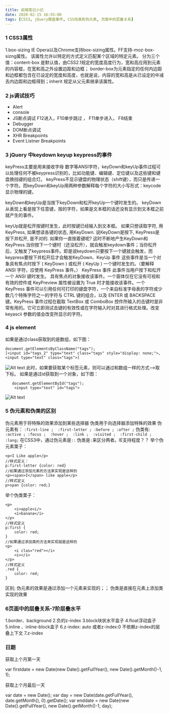```yaml
---
title: 前端笔记小记
date: 2020-02-15 16:55:00
tags: [CSS3, jQuery键盘事件, CSS伪类和伪元素, 页面中的层叠关系]
---
```

### 1 CSS3属性
1.box-sizing
 IE  Opera以及Chrome支持box-sizing属性。FF支持-moz-box-sizng属性。
该属性允许以特定的方式定义匹配某个区域的特定元素。
分为三个值：content-box 是默认值，由CSS2.1规定的宽度高度行为，宽和高应用到元素的内容框，在宽和高之外设置边距和边框； border-box为元素指定的任何内边距和边框都包含在已设定的宽度和高度，也就是说，内容的宽和高是从已设定的中减去内边距和边框得到；inherit 规定从父元素继承该属性。
 <!--more-->

### 2 js调试技巧

- Alert
- console
- JS断点调试  F12进入，F10单步跳过 ， F11单步进入， F8结束
- Debugger
- DOM断点调试
- XHR Breakpoints
- Event Listner Breakpoints

### 3 jQuery 中keydown keyup keypress的事件

keyPress主要是用来接收字母 数字等ANSI字符，keyDown和keyUp事件过程可以处理任何不被keypress识别的，比如功能键、编辑键、定位键以及这些键和键盘换挡键的组合灯。
keyPress不显示键盘的物理状态（shift键），而只是传递一个字符。而keyDown和keyUp用两种参数解释每个字符的大小写形式：keycode 显示物理的键。

keyDown和keyUp是当按下keyDown和松开keyUp一个键时发生的。
keyDown从表现上看是按下任意键，按的字符，如果是文本框的话还没有显示到文本框之前就产生的事件。

keyUp就是松开按键时发生，此时按键已经输入到文本框。
如果只想读取字符, 用KeyPress, 如果想读各键的状态, 用KeyDown. 说KeyDown是按下, KeyPress是按下并松开, 是不对的. 如果你一直按着键呢? 这时不断地产生KeyDown和KeyPress.当你按下一个键时（还没松开），就会触发keydown事件；当你松开后，又触发了keypress事件。即是说keydown只要按下一个键就会触发，而keypress要按下并松开后才会触发KeyDown、KeyUp 事件 这些事件是当一个对象具有焦点时按下 ( KeyDown ) 或松开 ( KeyUp ) 一个键时发生的。（要解释 ANSI 字符，应使用 KeyPress 事件。） KeyPress 事件 此事件当用户按下和松开一个 ANSI 键时发生。 具有焦点的对象接收该事件。一个窗体仅在它没有可视和有效的控件或 KeyPreview 属性被设置为 True 时才能接收该事件。一个 KeyPress 事件可以引用任何可打印的键盘字符，一个来自标准字母表的字符或少数几个特殊字符之一的字符与 CTRL 键的组合，以及 ENTER 或 BACKSPACE 键。KeyPress 事件过程在截取 TextBox 或 ComboBox 控件所输入的击键时是非常有用的。它可立即测试击键的有效性或在字符输入时对其进行格式处理。改变 keyascii 参数的值会改变所显示的字符。
### 4 js element
如果是通过class获取到的是数组，如下图：

    document.getElementsByClassName("tags");
	[<input id=​"tags_2" type=​"text" class=​"tags" style=​"display:​ none;​">​, <input type=​"text" class=​"tags">​]

![Alt text](./1472693479747.png)
此时，如果要获取某个标签元素，则可以通过和数组一样的方式-->取下标。
如果是通过id获取到一个对象，如下图：

	   document.getElementById("tags");
		<input type=​"text" id=​"tags">​
			

![Alt text](./1472693719096.png)

### 5 伪元素和伪类的区别
伪元素用于将特殊的效果添加到某些选择器
伪类用于向选择器添加特殊的效果
伪元素有：
 `:first-line ; 
 :first-letter ;
 :before ;
 :after ;`
伪类有:
`:active ;
 :focus ; 
  :hover ; 
  :link ; 
  :visited ; 
  :first-child ;
  :lang;`
  在CSS3中，通过伪元素是`::`  伪类是`:`来区分两者。IE支持程度？？
举个伪元素栗子：

    <p>I Like apple</p>
    //样式定义：
    p:first-letter {color: red}
    //如果通过添加元素的方法来实现是这样的
    <p><span>I</span> like apple</p>
    //样式定义
    p>span {color: red;}
 举个伪类栗子：

    <p>
	    <i>apple<i/>
	    <i>banana</i>
	</p>
	//样式定义
	p:first {
		color: red;
	}
	//如果通过添加类的方法来实现就是这样的
	<p>
		<i clas="red"></i>
		<i></i>
	</p>
	//样式定义
	.red {
		color: red;
	}

区别; 伪元素的效果是通过添加一个元素来实现的；； 伪类是直接在元素上添加类实现的效果

### 6页面中的层叠关系-7阶层叠水平
1.border、background
2.负的z-index
3.block块状水平盒子
4.float浮动盒子
5.inline 、inline-block盒子
6.z-index: auto 或者z-index:0 不依赖z-index的层叠上下文
7.z-index


### 日期
获取上个月第一天

var firstdate = new Date(new Date().getFullYear(), new Date().getMonth()-1, 1);


获取上个月最后一天

var date = new Date();
var day = new Date(date.getFullYear(), date.getMonth(), 0).getDate();
var enddate = new Date(new Date().getFullYear(), new Date().getMonth()-1, day);
